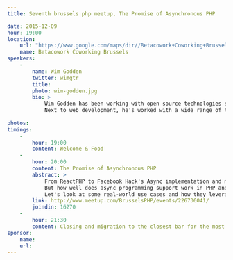 ```yaml
---
title: Seventh brussels php meetup, The Promise of Asynchronous PHP

date: 2015-12-09
hour: 19:00
location:
    url: "https://www.google.com/maps/dir//Betacowork+Coworking+Brussels:+more+than+a+shared+office+or+business+center,+Rue+des+P%C3%A8res+Blancs+4,+1040+Brussel/@50.8361925,4.3846545,15z/data=!4m13!1m4!3m3!1s0x47c3c4b5c22df6af:0xa4ef418da17d1e1a!2sBetacowork+Coworking+Brussels:+more+than+a+shared+office+or+business+center!3b1!4m7!1m0!1m5!1m1!1s0x47c3c4b5c22df6af:0xa4ef418da17d1e1a!2m2!1d4.400252!2d50.826775?hl=en"
    name: Betacowork Coworking Brussels
speakers: 
    -
        name: Wim Godden
        twitter: wimgtr
        title:
        photo: wim-godden.jpg
        bio: >
            Wim Godden has been working with open source technologies since 1997 and has been involved in open source projects such as OpenX and PHPCompatibility.
            Next to web development, he's worked with a wide range of technologies (from database clusters to Internet backbone design) and focuses a lot of his time on high-scalability projects and on coaching/training web engineers.
            
photos: 
timings:
    - 
        hour: 19:00
        content: Welcome & Food
    - 
        hour: 20:00
        content: The Promise of Asynchronous PHP
        abstract: > 
            From ReactPHP to Facebook Hack's Async implementation and many more, asynchronous programming has been a 'hot' topic lately. 
            But how well does async programming support work in PHP and what can you actually use it for in your projects ? 
            Let's look at some real-world use cases and how they leverage the power of async to do things you didn't know PHP could do. 
        link: http://www.meetup.com/BrusselsPHP/events/226736041/
        joindin: 16270
    - 
        hour: 21:30
        content: Closing and migration to the closest bar for the most motivated
sponsor:
    name: 
    url:    
---
```

